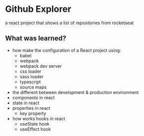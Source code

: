 # Github Explorer

a react project that shows a list of repositories from rocketseat

## What was learned?

 - how make the configuration of a React project using:
   - babel
   - webpack
   - webpack dev server
   - css loader
   - sass loader
   - typescript
   - source maps
 - the different between development & production environment 
 - components in react
 - state in react
 - properties in react
   - key property
 - how works hooks in react
   - useState hook
   - useEffect hook 

